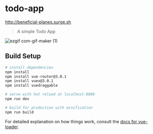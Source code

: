 # todo-app

http://beneficial-planes.surge.sh

> A simple Todo App

![ezgif com-gif-maker (1)](https://user-images.githubusercontent.com/65338982/156820635-13c38246-1966-4907-bd40-4919c4b81b1f.gif)

## Build Setup

```bash
# install dependencies
npm install
npm install vue-router@3.0.1
npm install vuex@3.0.1
npm install vuedraggable

# serve with hot reload at localhost:8080
npm run dev

# build for production with minification
npm run build
```

For detailed explanation on how things work, consult the [docs for vue-loader](http://vuejs.github.io/vue-loader).

